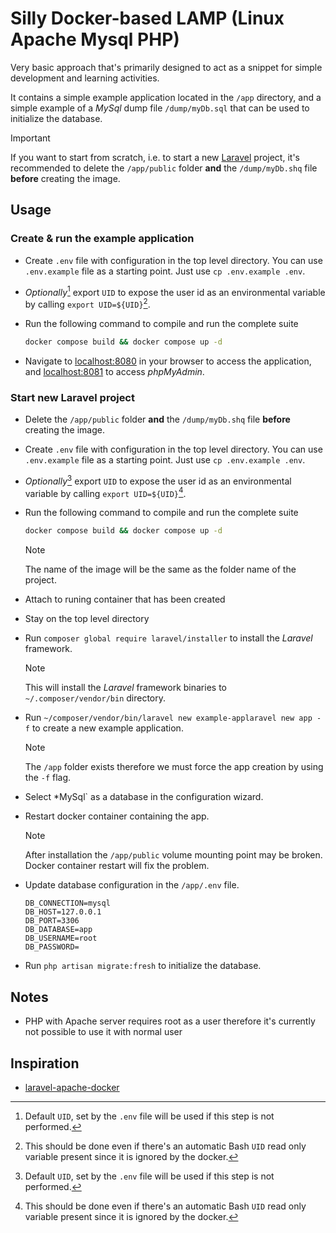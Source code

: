 # Silly Docker-based LAMP (Linux Apache Mysql PHP)

Very basic approach that's primarily designed to act as a snippet for simple development and learning activities.

It contains a simple example application located in the `/app` directory, and a simple example of a *MySql* dump file `/dump/myDb.sql` that can be used to initialize the database.

> [!IMPORTANT]
>
> If you want to start from scratch, i.e. to start a new [Laravel](https://laravel.com/) project, it's recommended to delete the `/app/public` folder **and** the `/dump/myDb.shq` file **before** creating the image.

## Usage

### Create & run the example application

- Create `.env` file with configuration in the top level directory. You can use `.env.example` file as a starting point. Just use `cp .env.example .env`.
- *Optionally*[^1] export `UID` to expose the user id as an environmental variable by calling `export UID=${UID}`[^2].
- Run the following command to compile and run the complete suite

    ```sh
    docker compose build && docker compose up -d
    ```

- Navigate to [localhost:8080](localhost:8080) in your browser to access the application, and [localhost:8081](localhost:8081) to access *phpMyAdmin*.

### Start new Laravel project

- Delete the `/app/public` folder **and** the `/dump/myDb.shq` file **before** creating the image.
- Create `.env` file with configuration in the top level directory. You can use `.env.example` file as a starting point. Just use `cp .env.example .env`.
- *Optionally*[^1] export `UID` to expose the user id as an environmental variable by calling `export UID=${UID}`[^2].
- Run the following command to compile and run the complete suite

    ```sh
    docker compose build && docker compose up -d
    ```

    > [!NOTE]
    >
    > The name of the image will be the same as the folder name of the project.

- Attach to runing container that has been created
- Stay on the top level directory
- Run `composer global require laravel/installer` to install the *Laravel* framework.

    > [!NOTE]
    >
    > This will install the *Laravel* framework binaries to `~/.composer/vendor/bin` directory.

- Run `~/composer/vendor/bin/laravel new example-applaravel new app -f` to create a new example application.

    > [!NOTE]
    >
    > The `/app` folder exists therefore we must force the app creation by using the `-f` flag.

- Select *MySql` as a database in the configuration wizard.

- Restart docker container containing the app.

    > [!NOTE]
    >
    > After installation the `/app/public` volume mounting point may be broken. Docker container restart will fix the problem.

- Update database configuration in the `/app/.env` file.

    ```env
    DB_CONNECTION=mysql
    DB_HOST=127.0.0.1
    DB_PORT=3306
    DB_DATABASE=app
    DB_USERNAME=root
    DB_PASSWORD=
    ```

- Run `php artisan migrate:fresh` to initialize the database.


[^1]: Default `UID`, set by the `.env` file will be used if this step is not performed.  
[^2]: This should be done even if there's an automatic Bash `UID` read only variable present since it is ignored by the docker.

## Notes

- PHP with Apache server requires root as a user therefore it's currently not possible to use it with normal user

## Inspiration

- [laravel-apache-docker](https://github.com/veevidify/laravel-apache-docker/tree/master)
